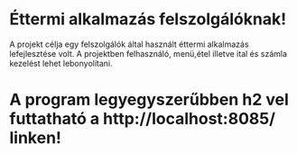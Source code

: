 # Éttermi alkalmazás felszolgálóknak!
A projekt célja egy felszolgálók által használt éttermi alkalmazás lefejlesztése volt.
A projektben felhasználó, menü,étel illetve ital és számla kezelést lehet lebonyolítani.

# A program legyegyszerűbben h2 vel futtatható  a http://localhost:8085/ linken!

